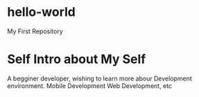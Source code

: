# hello-world
My First Repository
# Self Intro about My Self
A begginer developer, wishing to learn more abour Development environment.
Mobile Development
Web Development, etc

